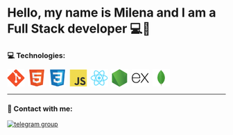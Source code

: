 # Hello, my name is Milena and I am a Full Stack developer 💻💞



### 💻 Technologies:

<div>
  <img src="https://github.com/devicons/devicon/raw/master/icons/git/git-original.svg" title="git" alt="git" width="40" height="40"/>&nbsp
  <img src="https://github.com/devicons/devicon/raw/master/icons/html5/html5-original.svg" title="html5" alt="html5" width="40" height="40"/>&nbsp
  <img src="https://github.com/devicons/devicon/raw/master/icons/css3/css3-original.svg" title="css" alt="css" width="40" height="40"/>&nbsp
  <img src="https://github.com/devicons/devicon/raw/master/icons/javascript/javascript-original.svg" title="javascript" alt="javascript" width="40" height="40"/>&nbsp
  <img src="https://github.com/devicons/devicon/raw/master/icons/react/react-original.svg" title="reactjs" alt="reactjs" width="40" height="40"/>&nbsp
  <img src="https://github.com/devicons/devicon/raw/master/icons/nodejs/nodejs-original.svg" title="nodejs" alt="nodejs" width="40" height="40"/>&nbsp
  <img src="https://github.com/devicons/devicon/raw/master/icons/express/express-original.svg" title="express" alt="express" width="40" height="40"/>&nbsp
  <img src="https://github.com/devicons/devicon/raw/master/icons/mongodb/mongodb-original.svg" title="mongodb" alt="mongodb" width="40" height="40"/>&nbsp
 
  <!-- <img src="https://github.com/devicons/devicon/blob/raw/master/icons/redux/redux-original.svg" title="redux" alt="redux" width="40" height="40"/>&nbsp; -->
</div>

---
### 📱 Contact with me:

  <div id="badges">
    <a href="https://t.me/mknolll" target="_blank">
      <img src="https://cdn-icons-png.flaticon.com/512/2111/2111646.png" width="40" height="40" alt="telegram group" />
    </a>
  </div>

